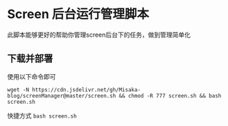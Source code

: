 # Screen 后台运行管理脚本

此脚本能够更好的帮助你管理screen后台下的任务，做到管理简单化

## 下载并部署

使用以下命令即可

```shell
wget -N https://cdn.jsdelivr.net/gh/Misaka-blog/screenManager@master/screen.sh && chmod -R 777 screen.sh && bash screen.sh
```

快捷方式 `bash screen.sh`
